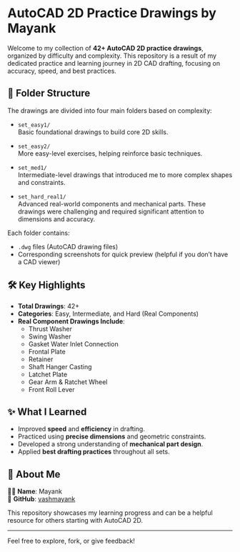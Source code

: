# AutoCAD 2D Practice Drawings by Mayank

Welcome to my collection of **42+ AutoCAD 2D practice drawings**, organized by difficulty and complexity. This repository is a result of my dedicated practice and learning journey in 2D CAD drafting, focusing on accuracy, speed, and best practices.

## 📁 Folder Structure

The drawings are divided into four main folders based on complexity:

- `set_easy1/`  
  Basic foundational drawings to build core 2D skills.

- `set_easy2/`  
  More easy-level exercises, helping reinforce basic techniques.

- `set_med1/`  
  Intermediate-level drawings that introduced me to more complex shapes and constraints.

- `set_hard_real1/`  
  Advanced real-world components and mechanical parts. These drawings were challenging and required significant attention to dimensions and accuracy.

Each folder contains:

- `.dwg` files (AutoCAD drawing files)
- Corresponding screenshots for quick preview (helpful if you don’t have a CAD viewer)

## 🛠️ Key Highlights

- **Total Drawings**: 42+
- **Categories**: Easy, Intermediate, and Hard (Real Components)
- **Real Component Drawings Include**:
  - Thrust Washer
  - Swing Washer
  - Gasket Water Inlet Connection
  - Frontal Plate
  - Retainer
  - Shaft Hanger Casting
  - Latchet Plate
  - Gear Arm & Ratchet Wheel
  - Front Roll Lever

## ✨ What I Learned

- Improved **speed** and **efficiency** in drafting.
- Practiced using **precise dimensions** and geometric constraints.
- Developed a strong understanding of **mechanical part design**.
- Applied **best drafting practices** throughout all sets.

## 📌 About Me

👨‍💻 **Name**: Mayank  
🔗 **GitHub**: [vashmayank](https://github.com/vashmayank)

This repository showcases my learning progress and can be a helpful resource for others starting with AutoCAD 2D.

---

Feel free to explore, fork, or give feedback!
